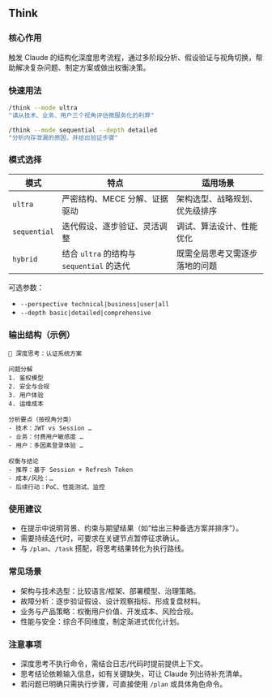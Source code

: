 ## Think

### 核心作用
触发 Claude 的结构化深度思考流程，通过多阶段分析、假设验证与视角切换，帮助解决复杂问题、制定方案或做出权衡决策。

### 快速用法
```bash
/think --mode ultra
"请从技术、业务、用户三个视角评估微服务化的利弊"

/think --mode sequential --depth detailed
"分析内存泄漏的原因，并给出验证步骤"
```

### 模式选择
| 模式 | 特点 | 适用场景 |
| ---- | ---- | -------- |
| `ultra` | 严密结构、MECE 分解、证据驱动 | 架构选型、战略规划、优先级排序 |
| `sequential` | 迭代假设、逐步验证、灵活调整 | 调试、算法设计、性能优化 |
| `hybrid` | 结合 `ultra` 的结构与 `sequential` 的迭代 | 既需全局思考又需逐步落地的问题 |

可选参数：
- `--perspective technical|business|user|all`
- `--depth basic|detailed|comprehensive`

### 输出结构（示例）
```
🧠 深度思考：认证系统方案

问题分解
1. 鉴权模型
2. 安全与合规
3. 用户体验
4. 运维成本

分析要点（按视角分类）
- 技术：JWT vs Session …
- 业务：付费用户敏感度 …
- 用户：多因素登录体验 …

权衡与结论
- 推荐：基于 Session + Refresh Token
- 成本/风险：…
- 后续行动：PoC、性能测试、监控
```

### 使用建议
- 在提示中说明背景、约束与期望结果（如“给出三种备选方案并排序”）。
- 需要持续迭代时，可要求在关键节点暂停征求确认。
- 与 `/plan`、`/task` 搭配，将思考结果转化为执行路线。

### 常见场景
- 架构与技术选型：比较语言/框架、部署模型、治理策略。
- 故障分析：逐步验证假设、设计观察指标、形成复盘材料。
- 业务与产品策略：权衡用户价值、开发成本、风险合规。
- 性能与安全：综合不同维度，制定渐进式优化计划。

### 注意事项
- 深度思考不执行命令，需结合日志/代码时提前提供上下文。
- 思考结论依赖输入信息，如有关键缺失，可让 Claude 列出待补充清单。
- 若问题已明确只需执行步骤，可直接使用 `/plan` 或具体角色命令。
